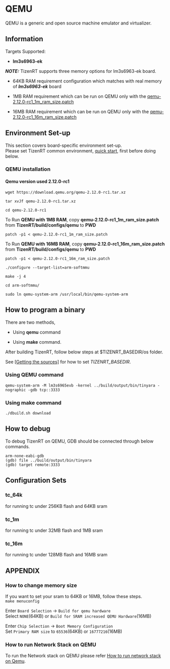 # QEMU

QEMU is a generic and open source machine emulator and virtualizer.

## Information

Targets Supported:

- **lm3s6963-ek**

 ***NOTE:*** TizenRT supports three memory options for lm3s6963-ek board.

  - 64KB RAM requirement configuration which matches with real memory of ***lm3s6963-ek*** board

  - 1MB RAM requirement which can be run on QEMU only with the [qemu-2.12.0-rc1_1m_ram_size.patch](https://github.com/Samsung/TizenRT/blob/master/build/configs/qemu/qemu-2.12.0-rc1_1m_ram_size.patch)

  - 16MB RAM requirement which can be run on QEMU only with the [qemu-2.12.0-rc1_16m_ram_size.patch](https://github.com/Samsung/TizenRT/blob/master/build/configs/qemu/qemu-2.12.0-rc1_16m_ram_size.patch)

## Environment Set-up
This section covers board-specific environment set-up.  
Please set TizenRT common environment, [quick start](https://github.com/Samsung/TizenRT#quick-start), first before doing below.

### QEMU installation

#### Qemu version used 2.12.0-rc1

```
wget https://download.qemu.org/qemu-2.12.0-rc1.tar.xz

tar xvJf qemu-2.12.0-rc1.tar.xz

cd qemu-2.12.0-rc1
```

To Run **QEMU with 1MB RAM**, copy **qemu-2.12.0-rc1_1m_ram_size.patch** from **TizenRT/build/configs/qemu** to **PWD**

```
patch -p1 < qemu-2.12.0-rc1_1m_ram_size.patch
```
To Run **QEMU with 16MB RAM**, copy **qemu-2.12.0-rc1_16m_ram_size.patch** from **TizenRT/build/configs/qemu** to **PWD**
```
patch -p1 < qemu-2.12.0-rc1_16m_ram_size.patch
```
```
./configure --target-list=arm-softmmu

make -j 4

cd arm-softmmu/

sudo ln qemu-system-arm /usr/local/bin/qemu-system-arm
```
## How to program a binary

There are two methods,
- Using **qemu** command

- Using **make** command.  

After building TizenRT, follow below steps at $TIZENRT_BASEDIR/os folder.

See [[Getting the sources]](https://github.com/Samsung/TizenRT#getting-the-sources) for how to set *TIZENRT_BASEDIR*.

### Using QEMU command

```
qemu-system-arm -M lm3s6965evb -kernel ../build/output/bin/tinyara -nographic -gdb tcp::3333
```

### Using make command

```
./dbuild.sh download
```

## How to debug

To debug TizenRT on QEMU, GDB should be connected through below commands.

```
arm-none-eabi-gdb
(gdb) file ../build/output/bin/tinyara
(gdb) target remote:3333
```

## Configuration Sets
### tc_64k
for running tc under 256KB flash and 64KB sram

### tc_1m
for running tc under 32MB flash and 1MB sram

### tc_16m
for running tc under 128MB flash and 16MB sram

## APPENDIX
### How to change memory size
If you want to set your sram to 64KB or 16MB, follow these steps.  
`make menuconfig`

Enter `Board Selection` -> `Build for qemu hardware`  
Select `NONE`(64KB) or `Build for SRAM increased QEMU Hardware`(16MB)

Enter `Chip Selection` -> `Boot Memory Configuration`  
Set `Primary RAM size` to `65536`(64KB) or `16777216`(16MB)

### How to run Network Stack on QEMU
To run the Network stack on QEMU please refer [How to run network stack on Qemu](HowToRunNetworkStackOnQemu.md).
